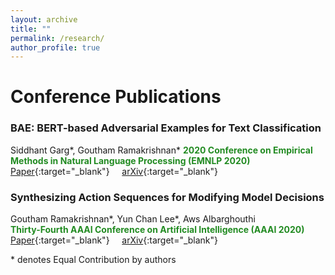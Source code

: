 ```yaml
---
layout: archive
title: ""
permalink: /research/
author_profile: true
---
```


# Conference Publications

### BAE: BERT-based Adversarial Examples for Text Classification   
Siddhant Garg\*, Goutham Ramakrishnan\*
<b> <span style="color:forestgreen">
    2020 Conference on Empirical Methods in Natural Language Processing (EMNLP 2020)
</span> </b>  
[Paper](https://www.aclweb.org/anthology/2020.emnlp-main.498/){:target="_blank"} &nbsp; &nbsp; [arXiv](https://arxiv.org/abs/2004.01970){:target="_blank"}

### Synthesizing Action Sequences for Modifying Model Decisions
Goutham Ramakrishnan\*, Yun Chan Lee\*, Aws Albarghouthi  
<b> <span style="color:forestgreen">
    Thirty-Fourth AAAI Conference on Artificial Intelligence (AAAI 2020) 
</span> </b>  
[Paper](https://ojs.aaai.org/index.php/AAAI/article/view/5996){:target="_blank"} &nbsp; &nbsp; [arXiv](https://arxiv.org/abs/1910.00057){:target="_blank"}


\* denotes Equal Contribution by authors
